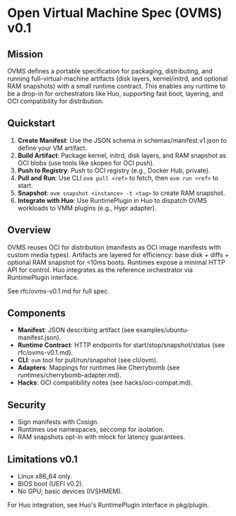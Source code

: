# Open Virtual Machine Spec (OVMS) v0.1

## Mission
OVMS defines a portable specification for packaging, distributing, and running full-virtual-machine artifacts (disk layers, kernel/initrd, and optional RAM snapshots) with a small runtime contract. This enables any runtime to be a drop-in for orchestrators like Huo, supporting fast boot, layering, and OCI compatibility for distribution.

## Quickstart
1. **Create Manifest**: Use the JSON schema in schemas/manifest.v1.json to define your VM artifact.
2. **Build Artifact**: Package kernel, initrd, disk layers, and RAM snapshot as OCI blobs (use tools like skopeo for OCI push).
3. **Push to Registry**: Push to OCI registry (e.g., Docker Hub, private).
4. **Pull and Run**: Use CLI `ovm pull <ref>` to fetch, then `ovm run <ref>` to start.
5. **Snapshot**: `ovm snapshot <instance> -t <tag>` to create RAM snapshot.
6. **Integrate with Huo**: Use RuntimePlugin in Huo to dispatch OVMS workloads to VMM plugins (e.g., Hypr adapter).

## Overview
OVMS reuses OCI for distribution (manifests as OCI image manifests with custom media types). Artifacts are layered for efficiency: base disk + diffs + optional RAM snapshot for <10ms boots. Runtimes expose a minimal HTTP API for control. Huo integrates as the reference orchestrator via RuntimePlugin interface.

See rfc/ovms-v0.1.md for full spec.

## Components
- **Manifest**: JSON describing artifact (see examples/ubuntu-manifest.json).
- **Runtime Contract**: HTTP endpoints for start/stop/snapshot/status (see rfc/ovms-v0.1.md).
- **CLI**: `ovm` tool for pull/run/snapshot (see cli/ovm).
- **Adapters**: Mappings for runtimes like Cherrybomb (see runtimes/cherrybomb-adapter.md).
- **Hacks**: OCI compatibility notes (see hacks/oci-compat.md).

## Security
- Sign manifests with Cosign.
- Runtimes use namespaces, seccomp for isolation.
- RAM snapshots opt-in with mlock for latency guarantees.

## Limitations v0.1
- Linux x86_64 only.
- BIOS boot (UEFI v0.2).
- No GPU; basic devices (IVSHMEM).

For Huo integration, see Huo's RuntimePlugin interface in pkg/plugin.